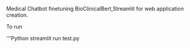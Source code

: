 Medical Chatbot finetuning BioClinicalBert,Streamlit for web application creation.

To run 

'''Python
streamlit run test.py
